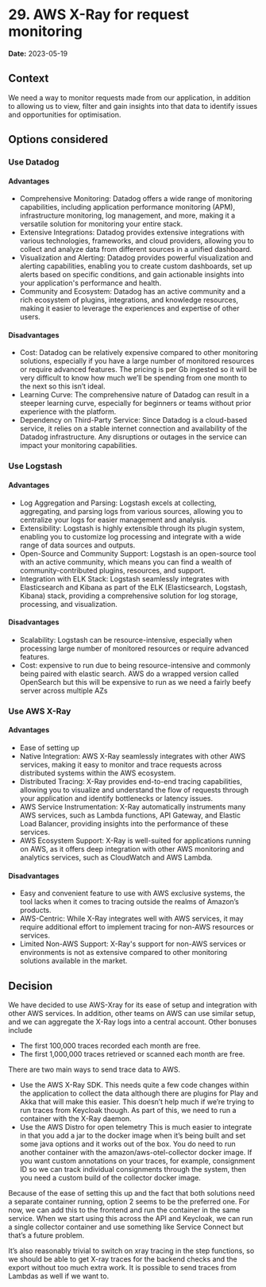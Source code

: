 # 29. AWS X-Ray for request monitoring

**Date:** 2023-05-19

## Context
We need a way to monitor requests made from our application, in addition to allowing us to view, filter and gain insights into that data to identify issues and opportunities for optimisation.

## Options considered

### Use Datadog

#### Advantages
* Comprehensive Monitoring: Datadog offers a wide range of monitoring capabilities, including application performance monitoring (APM), infrastructure monitoring, log management, and more, making it a versatile solution for monitoring your entire stack. 
* Extensive Integrations: Datadog provides extensive integrations with various technologies, frameworks, and cloud providers, allowing you to collect and analyze data from different sources in a unified dashboard. 
* Visualization and Alerting: Datadog provides powerful visualization and alerting capabilities, enabling you to create custom dashboards, set up alerts based on specific conditions, and gain actionable insights into your application's performance and health. 
* Community and Ecosystem: Datadog has an active community and a rich ecosystem of plugins, integrations, and knowledge resources, making it easier to leverage the experiences and expertise of other users.

#### Disadvantages
* Cost: Datadog can be relatively expensive compared to other monitoring solutions, especially if you have a large number of monitored resources or require advanced features. The pricing is per Gb ingested so it will be very difficult to know how much we’ll be spending from one month to the next so this isn’t ideal.
* Learning Curve: The comprehensive nature of Datadog can result in a steeper learning curve, especially for beginners or teams without prior experience with the platform. 
* Dependency on Third-Party Service: Since Datadog is a cloud-based service, it relies on a stable internet connection and availability of the Datadog infrastructure. Any disruptions or outages in the service can impact your monitoring capabilities.

### Use Logstash

#### Advantages
* Log Aggregation and Parsing: Logstash excels at collecting, aggregating, and parsing logs from various sources, allowing you to centralize your logs for easier management and analysis. 
* Extensibility: Logstash is highly extensible through its plugin system, enabling you to customize log processing and integrate with a wide range of data sources and outputs. 
* Open-Source and Community Support: Logstash is an open-source tool with an active community, which means you can find a wealth of community-contributed plugins, resources, and support. 
* Integration with ELK Stack: Logstash seamlessly integrates with Elasticsearch and Kibana as part of the ELK (Elasticsearch, Logstash, Kibana) stack, providing a comprehensive solution for log storage, processing, and visualization.

#### Disadvantages
* Scalability: Logstash can be resource-intensive, especially when processing large number of monitored resources or require advanced features.
* Cost: expensive to run due to being resource-intensive and commonly being paired with elastic search. AWS do a wrapped version called OpenSearch but this will be expensive to run as we need a fairly beefy server across multiple AZs

### Use AWS X-Ray

#### Advantages
* Ease of setting up
* Native Integration: AWS X-Ray seamlessly integrates with other AWS services, making it easy to monitor and trace requests across distributed systems within the AWS ecosystem.
* Distributed Tracing: X-Ray provides end-to-end tracing capabilities, allowing you to visualize and understand the flow of requests through your application and identify bottlenecks or latency issues. 
* AWS Service Instrumentation: X-Ray automatically instruments many AWS services, such as Lambda functions, API Gateway, and Elastic Load Balancer, providing insights into the performance of these services. 
* AWS Ecosystem Support: X-Ray is well-suited for applications running on AWS, as it offers deep integration with other AWS monitoring and analytics services, such as CloudWatch and AWS Lambda.

#### Disadvantages
* Easy and convenient feature to use with AWS exclusive systems, the tool lacks when it comes to tracing outside the realms of Amazon’s products.
* AWS-Centric: While X-Ray integrates well with AWS services, it may require additional effort to implement tracing for non-AWS resources or services. 
* Limited Non-AWS Support: X-Ray's support for non-AWS services or environments is not as extensive compared to other monitoring solutions available in the market. 

## Decision
We have decided to use AWS-Xray for its ease of setup and integration with other AWS services. In addition, other teams on AWS can use similar setup, and we can aggregate the X-Ray logs into a central account.
Other bonuses include 
* The first 100,000 traces recorded each month are free.
* The first 1,000,000 traces retrieved or scanned each month are free.

There are two main ways to send trace data to AWS.
* Use the AWS X-Ray SDK. This needs quite a few code changes within the application to collect the data although there are plugins for Play and Akka that will make this easier. This doesn’t help much if we’re trying to run traces from Keycloak though. As part of this, we need to run a container with the X-Ray daemon.
* Use the AWS Distro for open telemetry This is much easier to integrate in that you add a jar to the docker image when it’s being built and set some java options and it works out of the box. You do need to run another container with the amazon/aws-otel-collector docker image. If you want custom annotations on your traces, for example, consignment ID so we can track individual consignments through the system, then you need a custom build of the collector docker image.

Because of the ease of setting this up and the fact that both solutions need a separate container running, option 2 seems to be the preferred one. For now, we can add this to the frontend and run the container in the same service. When we start using this across the API and Keycloak, we can run a single collector container and use something like Service Connect but that’s a future problem.

It’s also reasonably trivial to switch on xray tracing in the step functions, so we should be able to get X-ray traces for the backend checks and the export without too much extra work. It is possible to send traces from Lambdas as well if we want to. 
